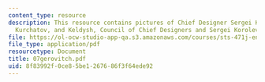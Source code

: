 ```yaml
---
content_type: resource
description: This resource contains pictures of Chief Designer Sergei Korolev, Korolev,
  Kurchatov, and Keldysh, Council of Chief Designers and Sergei Korolev in prison.
file: https://ol-ocw-studio-app-qa.s3.amazonaws.com/courses/sts-471j-engineering-apollo-the-moon-project-as-a-complex-system-spring-2007/8f83992f0ce85be1267686f3f64ede92_07gerovitch.pdf
file_type: application/pdf
resourcetype: Document
title: 07gerovitch.pdf
uid: 8f83992f-0ce8-5be1-2676-86f3f64ede92
---
```

